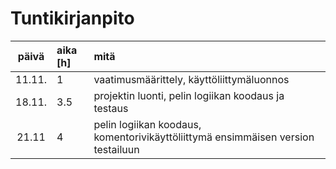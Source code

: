 # Tuntikirjanpito
| päivä | aika [h] | mitä |
| :----:|:-----| :-----|
| 11.11. | 1    | vaatimusmäärittely, käyttöliittymäluonnos |
| 18.11. | 3.5    | projektin luonti, pelin logiikan koodaus ja testaus |
| 21.11 | 4 | pelin logiikan koodaus, komentorivikäyttöliittymä ensimmäisen version testailuun |
